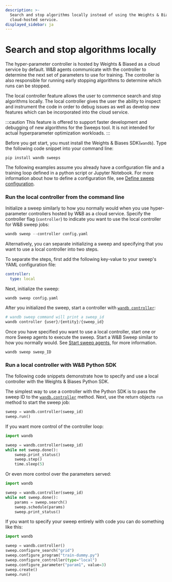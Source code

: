 ```yaml
---
description: >-
  Search and stop algorithms locally instead of using the Weights & Biases
  cloud-hosted service.
displayed_sidebar: ja
---
```


# Search and stop algorithms locally

<head>
  <title>Search and stop algorithms locally with W&B agents</title>
</head>

The hyper-parameter controller is hosted by Weights & Biased as a cloud service by default. W&B agents communicate with the controller to determine the next set of parameters to use for training. The controller is also responsible for running early stopping algorithms to determine which runs can be stopped.

The local controller feature allows the user to commence search and stop algorithms locally. The local controller gives the user the ability to inspect and instrument the code in order to debug issues as well as develop new features which can be incorporated into the cloud service.

:::caution
This feature is offered to support faster development and debugging of new algorithms for the Sweeps tool. It is not intended for actual hyperparameter optimization workloads.
:::

Before you get start, you must install the Weights & Biases SDK(`wandb`). Type the following code snippet into your command line:

```
pip install wandb sweeps 
```

The following examples assume you already have a configuration file and a training loop defined in a python script or Jupyter Notebook. For more information about how to define a configuration file, see [Define sweep configuration](https://docs.wandb.ai/guides/sweeps/define-sweep-configuration).

### Run the local controller from the command line

Initialize a sweep similarly to how you normally would when you use hyper-parameter controllers hosted by W&B as a cloud service. Specify the controller flag (`controller`) to indicate you want to use the local controller for W&B sweep jobs:

```python
wandb sweep --controller config.yaml
```

Alternatively, you can separate initializing a sweep and specifying that you want to use a local controller into two steps.

To separate the steps, first add the following key-value to your sweep's YAML configuration file:

```yaml
controller:
  type: local
```

Next, initialize the sweep:

```
wandb sweep config.yaml
```

After you initialized the sweep, start a controller with [`wandb controller`](https://docs.wandb.ai/ref/python/controller):

```python
# wandb sweep command will print a sweep_id
wandb controller {user}/{entity}/{sweep_id}
```

Once you have specified you want to use a local controller, start one or more Sweep agents to execute the sweep. Start a W&B Sweep similar to how you normally would. See [Start sweep agents](https://docs.wandb.ai/guides/sweeps/start-sweep-agents), for more information.

```
wandb sweep sweep_ID
```

### Run a local controller with W&B Python SDK

The following code snippets demonstrate how to specify and use a local controller with the Weights & Biases Python SDK.

The simplest way to use a controller with the Python SDK is to pass the sweep ID to the [`wandb.controller`](https://docs.wandb.ai/ref/python/controller) method. Next, use the return objects `run` method to start the sweep job:

```python
sweep = wandb.controller(sweep_id)
sweep.run()
```

If you want more control of the controller loop:

```python
import wandb

sweep = wandb.controller(sweep_id)
while not sweep.done():
    sweep.print_status()
    sweep.step()
    time.sleep(5)
```

Or even more control over the parameters served:

```python
import wandb

sweep = wandb.controller(sweep_id)
while not sweep.done():
    params = sweep.search()
    sweep.schedule(params)
    sweep.print_status()
```

If you want to specify your sweep entirely with code you can do something like this:

```python
import wandb

sweep = wandb.controller()
sweep.configure_search("grid")
sweep.configure_program("train-dummy.py")
sweep.configure_controller(type="local")
sweep.configure_parameter("param1", value=3)
sweep.create()
sweep.run()
```
